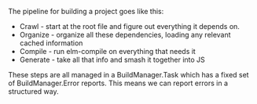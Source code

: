 
The pipeline for building a project goes like this:

  * Crawl - start at the root file and figure out everything it depends on.
  * Organize - organize all these dependencies, loading any relevant cached information
  * Compile - run elm-compile on everything that needs it
  * Generate - take all that info and smash it together into JS

These steps are all managed in a BuildManager.Task which has a fixed set of BuildManager.Error reports. This means we can report errors in a structured way.